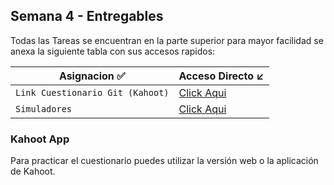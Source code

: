 ## Semana 4 - Entregables


Todas las Tareas se encuentran en la parte superior para mayor facilidad se anexa la siguiente tabla con sus accesos rapidos:


| Asignacion     ✅                  | Acceso Directo   ↙️                                                                                |
|-----------------------------------|--------------------------------------------------------------------------------------------------|
| `Link Cuestionario Git (Kahoot)` | [Click Aqui](https://create.kahoot.it/details/abd0a9ce-03cf-4e3e-912b-160d1d5c97f3)                                                                                       |
| `Simuladores`                     | [Click Aqui]()                        |


### Kahoot App 
Para practicar el cuestionario puedes utilizar la versión web o la aplicación de Kahoot. 
